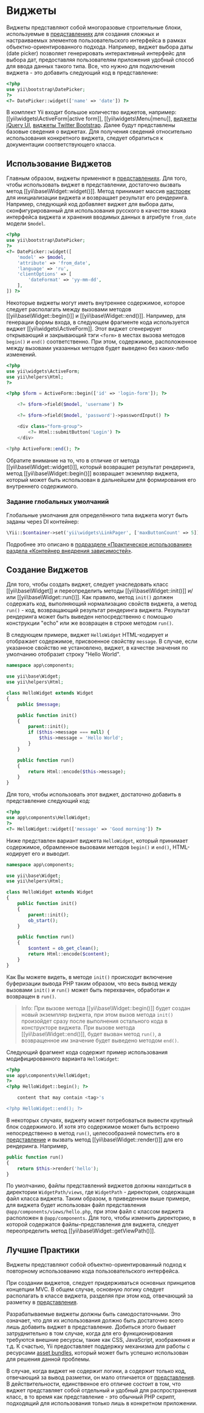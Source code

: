 Виджеты
=======

Виджеты представляют собой многоразовые строительные блоки, используемые в [представлениях](structure-views.md)
для создания сложных и настраиваемых элементов пользовательского интерфейса в рамках объектно-ориентированного
подхода. Например, виджет выбора даты (date picker) позволяет генерировать интерактивный интерфейс для выбора дат,
предоставляя пользователям приложения удобный способ для ввода данных такого типа. Все, что нужно для
подключения виджета - это добавить следующий код в представление:

```php
<?php
use yii\bootstrap\DatePicker;
?>
<?= DatePicker::widget(['name' => 'date']) ?>
```

В комплект Yii входит большое количество виджетов, например: [[yii\widgets\ActiveForm|active form]],
[[yii\widgets\Menu|menu]], [виджеты jQuery UI](widget-jui.md), [виджеты Twitter Bootstrap](widget-bootstrap.md).
Далее будут представлены базовые сведения о виджетах. Для получения сведений относительно использования
конкретного виджета, следует обратиться к документации соответствующего класса.


## Использование Виджетов <span id="using-widgets"></span>

Главным образом, виджеты применяют в [представлениях](structure-views.md). Для того, чтобы использовать виджет
в представлении, достаточно вызвать метод [[yii\base\Widget::widget()]]. Метод принимает массив [настроек](concept-configurations.md)
для инициализации виджета и возвращает результат его рендеринга. Например, следующий
код добавляет виджет для выбора даты, сконфигурированный для использования русского в качестве языка интерфейса
виджета и хранения вводимых данных в атрибуте `from_date` модели `$model`.

```php
<?php
use yii\bootstrap\DatePicker;
?>
<?= DatePicker::widget([
    'model' => $model,
    'attribute' => 'from_date',
    'language' => 'ru',
    'clientOptions' => [
        'dateFormat' => 'yy-mm-dd',
    ],
]) ?>
```

Некоторые виджеты могут иметь внутреннее содержимое, которое следует располагать между вызовами методов
[[yii\base\Widget::begin()]] и [[yii\base\Widget::end()]]. Например, для генерации формы входа, в следующем
фрагменте кода используется виджет [[yii\widgets\ActiveForm]]. Этот виджет сгенерирует открывающий и закрывающий
тэги `<form>` в местах вызова методов `begin()` и `end()` соответственно. При этом, содержимое, расположенное
между вызовами указанных методов будет выведено без каких-либо изменений.

```php
<?php
use yii\widgets\ActiveForm;
use yii\helpers\Html;
?>

<?php $form = ActiveForm::begin(['id' => 'login-form']); ?>

    <?= $form->field($model, 'username') ?>

    <?= $form->field($model, 'password')->passwordInput() ?>

    <div class="form-group">
        <?= Html::submitButton('Login') ?>
    </div>

<?php ActiveForm::end(); ?>
```

Обратите внимание на то, что в отличие от метода [[yii\base\Widget::widget()]], который возвращает результат
рендеринга, метод [[yii\base\Widget::begin()]] возвращает экземпляр виджета, который может быть
использован в дальнейшем для формирования его внутреннего содержимого.

### Задание глобальных умолчаний

Глобальные умолчания для определённого типа виджета могут быть заданы через DI контейнер:

```php
\Yii::$container->set('yii\widgets\LinkPager', ['maxButtonCount' => 5]);
```

Подробнее это описано в [подразделе «Практическое использование» раздела «Контейнер внедрения зависимостей»](concept-di-container.md#Практическое-использование-).

## Создание Виджетов <span id="creating-widgets"></span>

Для того, чтобы создать виджет, следует унаследовать класс [[yii\base\Widget]] и переопределить методы
[[yii\base\Widget::init()]] и/или [[yii\base\Widget::run()]]. Как правило, метод `init()` должен содержать
код, выполняющий нормализацию свойств виджета, а метод `run()` - код, возвращающий результат рендеринга виджета.
Результат рендеринга может быть выведен непосредственно с помощью конструкции "echo" или же возвращен
в строке методом `run()`.

В следующем примере, виджет `HelloWidget` HTML-кодирует и отображает содержимое, присвоенное свойству `message`.
В случае, если указанное свойство не установлено, виджет, в качестве значения по умолчанию отобразит строку "Hello World".

```php
namespace app\components;

use yii\base\Widget;
use yii\helpers\Html;

class HelloWidget extends Widget
{
    public $message;

    public function init()
    {
        parent::init();
        if ($this->message === null) {
            $this->message = 'Hello World';
        }
    }

    public function run()
    {
        return Html::encode($this->message);
    }
}
```

Для того, чтобы использовать этот виджет, достаточно добавить в представление следующий код:

```php
<?php
use app\components\HelloWidget;
?>
<?= HelloWidget::widget(['message' => 'Good morning']) ?>
```

Ниже представлен вариант виджета `HelloWidget`, который принимает содержимое, обрамленное вызовами методов
`begin()` и `end()`, HTML-кодирует его и выводит.

```php
namespace app\components;

use yii\base\Widget;
use yii\helpers\Html;

class HelloWidget extends Widget
{
    public function init()
    {
        parent::init();
        ob_start();
    }

    public function run()
    {
        $content = ob_get_clean();
        return Html::encode($content);
    }
}
```

Как Вы можете видеть, в методе `init()` происходит включение буферизации вывода PHP таким образом, что весь вывод
между вызовами `init()` и `run()` может быть перехвачен, обработан и возвращен в `run()`.

> Info: При вызове метода [[yii\base\Widget::begin()]] будет создан новый экземпляр виджета, при этом
вызов метода `init()` произойдет сразу после выполнения остального кода в конструкторе виджета.
При вызове метода [[yii\base\Widget::end()]], будет вызван метод `run()`, а возвращенное им значение будет выведено
методом `end()`.

Следующий фрагмент кода содержит пример использования модифицированного варианта `HelloWidget`:

```php
<?php
use app\components\HelloWidget;
?>
<?php HelloWidget::begin(); ?>

    content that may contain <tag>'s

<?php HelloWidget::end(); ?>
```

В некоторых случаях, виджету может потребоваться вывести крупный блок содержимого. И хотя это содержимое может
быть встроено непосредственно в метод `run()`, целесообразней поместить его в [представление](structure-views.md)
и вызвать метод [[yii\base\Widget::render()]] для его рендеринга. Например,

```php
public function run()
{
    return $this->render('hello');
}
```

По умолчанию, файлы представлений виджетов должны находиться в директории `WidgetPath/views`, где `WidgetPath` -
директория, содержащая файл класса виджета. Таким образом, в приведенном выше примере, для виджета будет
использован файл представления `@app/components/views/hello.php`, при этом файл с классом виджета расположен в
`@app/components`. Для того, чтобы изменить директорию, в которой содержатся файлы-представления для виджета,
следует переопределить метод [[yii\base\Widget::getViewPath()]].


## Лучшие Практики <span id="best-practices"></span>

Виджеты представляют собой объектно-ориентированный подход к повторному использованию кода пользовательского
интерфейса.

При создании виджетов, следует придерживаться основных принципов концепции MVC. В общем случае, основную логику
следует располагать в классе виджета, разделяя при этом код, отвечающий за разметку в [представления](structure-views.md).

Разрабатываемые виджеты должны быть самодостаточными. Это означает, что для их использования должно быть
достаточно всего лишь добавить виджет в представление. Добиться этого бывает затруднительно в том случае,
когда для его функционирования требуются внешние ресурсы, такие как CSS, JavaScript, изображения и т.д.
К счастью, Yii предоставляет поддержку механизма для работы с ресурсами [asset bundles](structure-asset-bundles.md),
который может быть успешно использован для решения данной проблемы.

В случае, когда виджет не содержит логики, а содержит только код, отвечающий за вывод разметки, он мало
отличается от [представления](structure-views.md). В действительности, единственное его отличие состоит в том, что
виджет представляет собой отдельный и удобный для распространения класс, в то время как представление - это
обычный PHP скрипт, подходящий для использования только лишь в конкретном приложении.